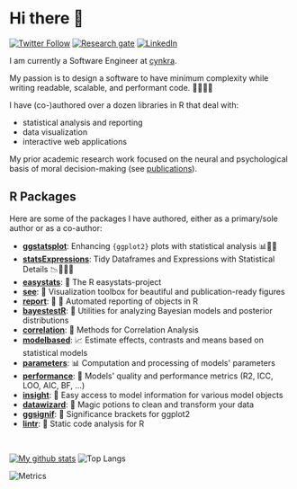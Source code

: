 # Hi there 👋

[![Twitter Follow](https://img.shields.io/twitter/follow/patilindrajeets?label=%20%40IndrajeetPatil&style=flat-square&labelColor=2196F3&logo=twitter&logoColor=white&colorB=0D47A1)](https://twitter.com/patilindrajeets)
[![Research gate](https://img.shields.io/badge/-Research%20Gate-green.svg?style=flat-square&logo=researchgate&logoColor=white&colorB=616161&labelColor=00BFA5)](https://www.researchgate.net/profile/Indrajeet-Patil-2)
[![LinkedIn](https://img.shields.io/badge/LinkedIn-0077B5?style=for-the-badge&logo=linkedin&logoColor=white)](https://www.linkedin.com/in/indrajeet-patil-397865174/)

I am currently a Software Engineer at [cynkra](https://www.cynkra.com/).

My passion is to design a software to have minimum complexity while writing readable, scalable, and performant code. 🥼🔬👨‍💻

I have (co-)authored over a dozen libraries in R that deal with:

- statistical analysis and reporting
- data visualization
- interactive web applications

My prior academic research work focused on the neural and psychological basis of moral decision-making (see [publications](https://sites.google.com/site/indrajeetspatilmorality/publications)).

## R Packages

Here are some of the packages I have authored, either as a primary/sole author or as a co-author:

- [**ggstatsplot**](https://github.com/IndrajeetPatil/ggstatsplot): Enhancing
  `{ggplot2}` plots with statistical analysis 📊🎨📣
- [**statsExpressions**](https://github.com/IndrajeetPatil/statsExpressions):
Tidy Dataframes and Expressions with Statistical Details 📉📜🔣✅
- [**easystats**](https://easystats.github.io/easystats/): 🌌 The R easystats-project
- [**see**](https://easystats.github.io/see): 🎨 Visualization toolbox for
  beautiful and publication-ready figures
- [**report**](https://easystats.github.io/report): 📜 🎉 Automated reporting of
  objects in R
- [**bayestestR**](https://easystats.github.io/bayestestR): 👻 Utilities for
  analyzing Bayesian models and posterior distributions
- [**correlation**](https://easystats.github.io/correlation): 🔗 Methods for
  Correlation Analysis
- [**modelbased**](https://easystats.github.io/modelbased): 📈 Estimate effects,
  contrasts and means based on statistical models
- [**parameters**](https://easystats.github.io/parameters): 📊 Computation and
  processing of models' parameters
- [**performance**](https://easystats.github.io/performance): 💪 Models' quality
  and performance metrics (R2, ICC, LOO, AIC, BF, ...)
- [**insight**](https://easystats.github.io/insight): 🔮 Easy access to model
  information for various model objects
- [**datawizard**](https://easystats.github.io/datawizard): 🧙 Magic potions to clean and transform your data
- [**ggsignif**](https://const-ae.github.io/ggsignif/): 🎨 Significance brackets for ggplot2
- [**lintr**](https://lintr.r-lib.org/): 🐞 Static code analysis for R
<br>

[![My github stats](https://github-readme-stats.vercel.app/api?username=IndrajeetPatil&count_private=true&show_icons=true&theme=onedark)](https://github.com/anuraghazra/github-readme-stats)
![Top Langs](https://github-readme-stats.vercel.app/api/top-langs/?username=IndrajeetPatil&layout=compact&theme=onedark)

![Metrics](https://metrics.lecoq.io/IndrajeetPatil?template=classic&config.timezone=Europe%2FBerlin)
